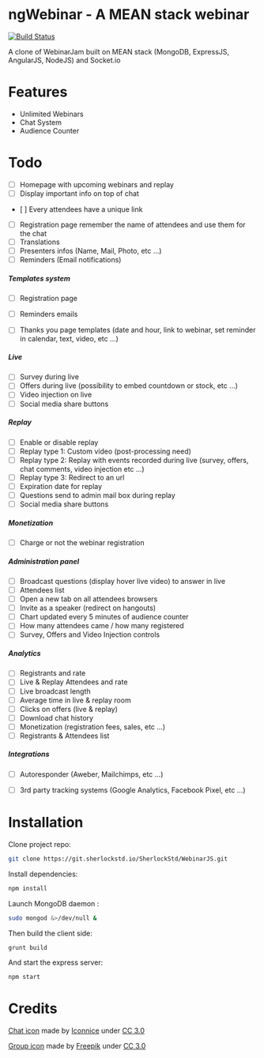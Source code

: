 # ngWebinar - A MEAN stack webinar

[![Build Status](https://ci.sherlockstd.io/buildStatus/icon?job=WebinarJS)](https://ci.sherlockstd.io/job/WebinarJS/)

A clone of WebinarJam built on MEAN stack (MongoDB, ExpressJS, AngularJS, NodeJS) and Socket.io


# Features
* Unlimited Webinars
* Chat System
* Audience Counter

# Todo
- [ ] Homepage with upcoming webinars and replay
- [ ] Display important info on top of chat
- [ ] Every attendees have a unique link
- [ ] Registration page remember the name of attendees and use them for the chat
- [ ] Translations
- [ ] Presenters infos (Name, Mail, Photo, etc ...)
- [ ] Reminders (Email notifications)

##### Templates system
- [ ] Registration page
- [ ] Reminders emails
- [ ] Thanks you page templates (date and hour, link to webinar, set reminder in calendar, text, video, etc ...)


##### Live
- [ ] Survey during live
- [ ] Offers during live (possibility to embed countdown or stock, etc ...)
- [ ] Video injection on live
- [ ] Social media share buttons

##### Replay
- [ ] Enable or disable replay
- [ ] Replay type 1: Custom video (post-processing need)
- [ ] Replay type 2: Replay with events recorded during live (survey, offers, chat comments, video injection etc ...)
- [ ] Replay type 3: Redirect to an url
- [ ] Expiration date for replay
- [ ] Questions send to admin mail box during replay
- [ ] Social media share buttons

##### Monetization
- [ ] Charge or not the webinar registration

##### Administration panel
- [ ] Broadcast questions (display hover live video) to answer in live
- [ ] Attendees list
- [ ] Open a new tab on all attendees browsers
- [ ] Invite as a speaker (redirect on hangouts)
- [ ] Chart updated every 5 minutes of audience counter
- [ ] How many attendees came / how many registered 
- [ ] Survey, Offers and Video Injection controls

##### Analytics
- [ ] Registrants and rate
- [ ] Live & Replay Attendees and rate
- [ ] Live broadcast length
- [ ] Average time in live & replay room
- [ ] Clicks on offers (live & replay)
- [ ] Download chat history
- [ ] Monetization (registration fees, sales, etc ...)
- [ ] Registrants & Attendees list

##### Integrations
- [ ] Autoresponder (Aweber, Mailchimps, etc ...)
- [ ] 3rd party tracking systems (Google Analytics, Facebook Pixel, etc ...)


# Installation

Clone project repo:

```bash
git clone https://git.sherlockstd.io/SherlockStd/WebinarJS.git
```

Install dependencies:

```bash
npm install
```

Launch MongoDB daemon :

```bash
sudo mongod &>/dev/null &
```


Then build the client side:

```bash
grunt build
```

And start the express server:

```bash
npm start
```

# Credits

[Chat icon](http://www.flaticon.com/free-icon/speech-bubble_130958) made by [Iconnice](http://www.flaticon.com/authors/iconnice) under [CC 3.0](http://creativecommons.org/licenses/by/3.0/CC)

[Group icon](http://www.flaticon.com/free-icon/users-group_32441) made by [Freepik](http://www.flaticon.com/authors/freepik) under [CC 3.0](http://creativecommons.org/licenses/by/3.0/CC)
